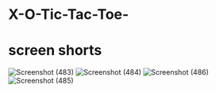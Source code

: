 # X-O-Tic-Tac-Toe-
# screen shorts
![Screenshot (483)](https://user-images.githubusercontent.com/93989396/219433880-8d865c24-bb03-45ca-b8c2-a2e93c53926c.png)
![Screenshot (484)](https://user-images.githubusercontent.com/93989396/219433906-c9ceb378-f37e-42ed-ae69-b213ad2d0363.png)
![Screenshot (486)](https://user-images.githubusercontent.com/93989396/219433922-d7a5dd9d-75e6-47c5-8a0f-a8d8b50accb0.png)
![Screenshot (485)](https://user-images.githubusercontent.com/93989396/219433930-a17a3345-94c5-4fb6-90ce-9af6da38644b.png)
